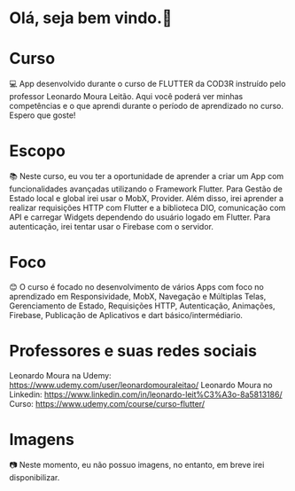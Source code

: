 # Olá, seja bem vindo.👋

# Curso
💻 App desenvolvido durante o curso de FLUTTER da COD3R instruído pelo professor Leonardo Moura Leitão. Aqui você poderá ver minhas competências e o que aprendi durante o período de aprendizado no curso. Espero que goste!

# Escopo
📚 Neste curso, eu vou ter a oportunidade de aprender a criar um App com funcionalidades avançadas utilizando o Framework Flutter. Para Gestão de Estado local e global irei usar o MobX, Provider. Além disso, irei aprender a realizar requisições HTTP com Flutter e a biblioteca DIO, comunicação com API e carregar Widgets dependendo do usuário logado em Flutter. Para autenticação, irei tentar usar o Firebase com o servidor.

# Foco
😊 O curso é focado no desenvolvimento de vários Apps com foco no aprendizado em Responsividade, MobX, Navegação e Múltiplas Telas, Gerenciamento de Estado, Requisições HTTP, Autenticação, Animações, Firebase, Publicação de Aplicativos e dart básico/intermédiario. 

# Professores e suas redes sociais
Leonardo Moura na Udemy: https://www.udemy.com/user/leonardomouraleitao/
Leonardo Moura no Linkedin: https://www.linkedin.com/in/leonardo-leit%C3%A3o-8a5813186/
Curso: https://www.udemy.com/course/curso-flutter/

# Imagens
📷 Neste momento, eu não possuo imagens, no entanto, em breve irei disponibilizar.
